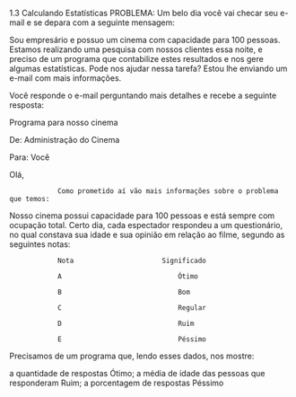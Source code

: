 1.3 Calculando Estatísticas
PROBLEMA: 
Um belo dia você vai checar seu e-mail e se depara com a seguinte mensagem:

Sou empresário e possuo um cinema com capacidade para 100 pessoas. Estamos realizando uma pesquisa com nossos clientes essa noite, e preciso de um programa que contabilize estes resultados e nos gere algumas estatísticas. Pode nos ajudar nessa tarefa? Estou lhe enviando um e-mail com mais informações.


Você responde o e-mail perguntando mais detalhes e recebe a seguinte resposta:



Programa para nosso cinema

De: Administração do Cinema

Para: Você

 

Olá,

                Como prometido aí vão mais informações sobre o problema que temos:

 

Nosso cinema possui capacidade para 100 pessoas e está sempre com ocupação total. Certo dia, cada espectador respondeu a um questionário, no qual constava sua idade e sua opinião em relação ao filme, segundo as seguintes notas:

 

                Nota                      Significado

                A                             Ótimo

                B                             Bom

                C                             Regular

                D                             Ruim

                E                             Péssimo

 

Precisamos de um programa que, lendo esses dados, nos mostre:

a quantidade de respostas Ótimo;
a média de idade das pessoas que responderam Ruim;
a porcentagem de respostas Péssimo